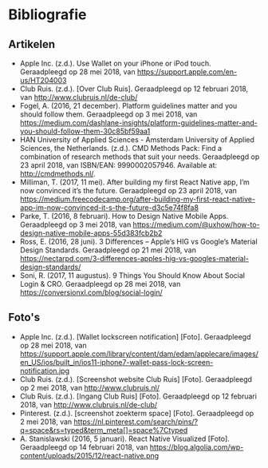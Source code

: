 # Bibliografie

## Artikelen
* Apple Inc. (z.d.). Use Wallet on your iPhone or iPod touch. Geraadpleegd op 28 mei 2018, van https://support.apple.com/en-us/HT204003
* Club Ruis. (z.d.). [Over Club Ruis]. Geraadpleegd op 12 februari 2018, van http://www.clubruis.nl/de-club/
* Fogel, A. (2016, 21 december). Platform guidelines matter and you should follow them. Geraadpleegd op 3 mei 2018, van https://medium.com/dashlane-insights/platform-guidelines-matter-and-you-should-follow-them-30c85bf59aa1
* HAN University of Applied Sciences - Amsterdam University of Applied Sciences, the Netherlands. (z.d.). CMD Methods Pack: Find a combination of research methods that suit your needs. Geraadpleegd op 23 april 2018, van  ISBN/EAN: 9990002057946. Available at: http://cmdmethods.nl/.
* Milliman, T. (2017, 11 mei). After building my first React Native app, I’m now convinced it’s the future. Geraadpleegd op 23 april 2018, van https://medium.freecodecamp.org/after-building-my-first-react-native-app-im-now-convinced-it-s-the-future-d3c5e74f8fa8
* Parke, T. (2016, 8 februari). How to Design Native Mobile Apps. Geraadpleegd op 3 mei 2018, van https://medium.com/@uxhow/how-to-design-native-mobile-apps-55d383fcb2b2
* Ross, E. (2016, 28 juni). 3 Differences – Apple’s HIG vs Google’s Material Design Standards. Geraadpleegd op 21 mei 2018, van https://nectarpd.com/3-differences-apples-hig-vs-googles-material-design-standards/
* Soni, R. (2017, 11 augustus). 9 Things You Should Know About Social Login & CRO. Geraadpleegd op 28 mei 2018, van https://conversionxl.com/blog/social-login/

## Foto's
* Apple Inc. (z.d.). [Wallet lockscreen notification] [Foto]. Geraadpleegd op 28 mei 2018, van https://support.apple.com/library/content/dam/edam/applecare/images/en_US/ios/built_in/ios11-iphone7-wallet-pass-lock-screen-notification.jpg
* Club Ruis. (z.d.). [Screenshot website Club Ruis] [Foto]. Geraadpleegd op 2 mei 2018, van http://www.clubruis.nl/
* Club Ruis. (z.d.). [Ingang Club Ruis] [Foto]. Geraadpleegd op 12 februari 2018, van http://www.clubruis.nl/de-club/
* Pinterest. (z.d.). [screenshot zoekterm space] [Foto]. Geraadpleegd op 2 mei 2018, van https://nl.pinterest.com/search/pins/?q=space&rs=typed&term_meta[]=space%7Ctyped
* A. Stanislawski (2016, 5 januari). React Native Visualized [Foto]. Geraadpleegd op 14 februari 2018, van https://blog.algolia.com/wp-content/uploads/2015/12/react-native.png
